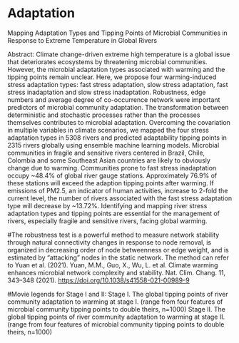 # Adaptation
Mapping Adaptation Types and Tipping Points of Microbial Communities in Response to Extreme Temperature in Global Rivers

Abstract:
Climate change-driven extreme high temperature is a global issue that deteriorates ecosystems by threatening microbial communities. However, the microbial adaptation types associated with warming and the tipping points remain unclear. Here, we propose four warming-induced stress adaptation types: fast stress adaptation, slow stress adaptation, fast stress inadaptation and slow stress inadaptation. Robustness, edge numbers and average degree of co-occurrence network were important predictors of microbial community adaptation. The transformation between deterministic and stochastic processes rather than the processes themselves contributes to microbial adaptation. Overcoming the covariation in multiple variables in climate scenarios, we mapped the four stress adaptation types in 5308 rivers and predicted adaptability tipping points in 2315 rivers globally using ensemble machine learning models. Microbial communities in fragile and sensitive rivers centered in Brazil, Chile, Colombia and some Southeast Asian countries are likely to obviously change due to warming. Communities prone to fast stress inadaptation occupy ~48.4% of global river gauge stations. Approximately 76.9% of these stations will exceed the adaption tipping points after warming. If emissions of PM2.5, an indicator of human activities, increase to 2-fold the current level, the number of rivers associated with the fast stress adaptation type will decrease by ~13.72%. Identifying and mapping river stress adaptation types and tipping points are essential for the management of rivers, especially fragile and sensitive rivers, facing global warming.

#The robustness test is a powerful method to measure network stability through natural connectivity changes in response to node removal, is organized in decreasing order of node betweenness or edge weight, and is estimated by “attacking” nodes in the static network. The method can refer to Yuan et al. (2021).
Yuan, M.M., Guo, X., Wu, L. et al. Climate warming enhances microbial network complexity and stability. Nat. Clim. Chang. 11, 343–348 (2021). https://doi.org/10.1038/s41558-021-00989-9

#Movie legends for Stage I and II:
Stage I. The global tipping points of river community adaptation to warming at stage I. (range from four features of microbial community tipping points to double theirs, n=1000)
Stage II. The global tipping points of river community adaptation to warming at stage II. (range from four features of microbial community tipping points to double theirs, n=1000)

